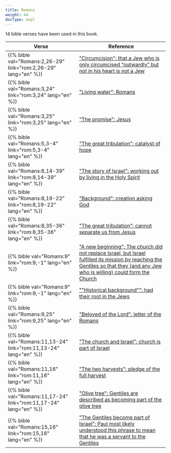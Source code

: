 ```yaml
---
title: Romans
weight: 44
docType: expl
---
```


14 bible verses have been used in this book.

| Verse | Reference |
|-------|-----------|
| {{% bible val="Romans:2,26-29" link="rom:2,26-29" lang="en" %}} | ["Circumcision": that a Jew who is only circumcised “outwardly” but not in his heart is not a Jew](/expl/background/israel/the-church-is-part-of-israel#7f94) |
| {{% bible val="Romans:3,24" link="rom:3,24" lang="en" %}} | ["Living water": Romans](/expl/content/paradise/the-new-jerusalem#bac3) |
| {{% bible val="Romans:3,25" link="rom:3,25" lang="en" %}} | ["The promise": Jesus](/expl/bible/daniel/the-70-year-weeks#2d32) |
| {{% bible val="Romans:5,3-4" link="rom:5,3-4" lang="en" %}} | ["The great tribulation": catalyst of hope](/expl/content/army/the-end-time-and-the-great-tribulation#a3b5) |
| {{% bible val="Romans:8,14-39" link="rom:8,14-39" lang="en" %}} | ["The story of Israel": working out by living in the Holy Spirit](/appl/topics/hero/who-rules-the-world#af6b) |
| {{% bible val="Romans:8,19-22" link="rom:8,19-22" lang="en" %}} | ["Background": creation asking God](/expl/content/bowls/the-bowls-of-wrath#a84e) |
| {{% bible val="Romans:8,35-36" link="rom:8,35-36" lang="en" %}} | ["The great tribulation": cannot separate us from Jesus](/expl/content/army/the-end-time-and-the-great-tribulation#a3b5) |
| {{% bible val="Romans:9" link="rom:9,-1" lang="en" %}} | ["A new beginning": The church did not replace Israel, but Israel fulfilled its mission by reaching the Gentiles so that they (and any Jew who is willing) could form the Church](/appl/background/israel/#a1e0) |
| {{% bible val="Romans:9" link="rom:9,-1" lang="en" %}} | [""Historical background"": had their root in the Jews](/quick/background/history/#None) |
| {{% bible val="Romans:9,25" link="rom:9,25" lang="en" %}} | ["Beloved of the Lord": letter of the Romans](/expl/background/israel/the-church-is-part-of-israel#3d64) |
| {{% bible val="Romans:11,13-24" link="rom:11,13-24" lang="en" %}} | ["The church and Israel": church is part of Israel](/expl/topics/others/dispensionalism-and-its-critic#40c6) |
| {{% bible val="Romans:11,16" link="rom:11,16" lang="en" %}} | ["The two harvests": pledge of the full harvest](/expl/content/harvest/gods-army-and-the-seven-angels#833c) |
| {{% bible val="Romans:11,17-24" link="rom:11,17-24" lang="en" %}} | ["Olive tree": Gentiles are described as becoming part of the olive tree](/expl/background/israel/the-church-is-part-of-israel#e179) |
| {{% bible val="Romans:15,16" link="rom:15,16" lang="en" %}} | ["The Gentiles become part of Israel": Paul most likely understood this phrase to mean that he was a servant to the Gentiles](/expl/background/israel/the-remnant-of-israel#0f15) |

